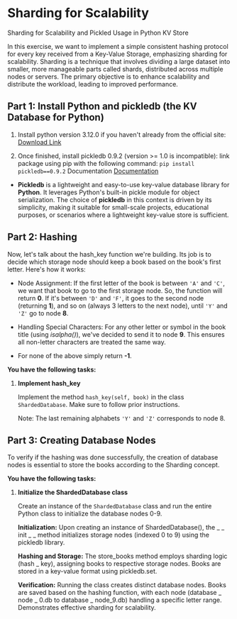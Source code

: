# Sharding for Scalability

Sharding for Scalability and Pickled Usage in Python KV Store

In this exercise, we want to implement a simple consistent hashing protocol for every key received from a Key-Value Storage, emphasizing sharding for scalability. Sharding is a technique that involves dividing a large dataset into smaller, more manageable parts called shards, distributed across multiple nodes or servers. The primary objective is to enhance scalability and distribute the workload, leading to improved performance.

## Part 1: Install **Python** and **pickledb** (the KV Database for Python)

1. Install python version 3.12.0 if you haven't already from the official site: [Download Link](https://www.python.org/downloads/)

2. Once finished, install pickledb 0.9.2 (version >= 1.0 is incompatible): link package using pip with the following command: `pip install pickledb==0.9.2` Documentation [Documentation](https://patx.github.io/pickledb/commands.html)

- **Pickledb** is a lightweight and easy-to-use key-value database library for **Python**. It leverages Python's built-in pickle module for object serialization. The choice of **pickledb** in this context is driven by its simplicity, making it suitable for small-scale projects, educational purposes, or scenarios where a lightweight key-value store is sufficient.

## Part 2: Hashing

Now, let's talk about the hash_key function we're building. Its job is to decide which storage node should keep a book based on the book's first letter. Here's how it works:

- Node Assignment: If the first letter of the book is between `'A'` and `'C'`, we want that book to go to the first storage node. So, the function will return **0**. If it's between `'D'` and `'F'`, it goes to the second node (returning **1**), and so on (always 3 letters to the next node), until `'Y'` and `'Z'` go to node **8**.

- Handling Special Characters: For any other letter or symbol in the book title (using _isalpha()_), we've decided to send it to node **9**. This ensures all non-letter characters are treated the same way.

- For none of the above simply return **-1**.

**You have the following tasks:**

1. **Implement hash_key**
    
    Implement the method `hash_key(self, book)` in the class `ShardedDatabase`. Make sure to follow prior instructions.


    Note: The last remaining alphabets `'Y'` and `'Z'` corresponds to node 8.

## Part 3: Creating Database Nodes

To verify if the hashing was done successfully, the creation of database nodes is essential to store the books according to the Sharding concept.

**You have the following tasks:**

1. **Initialize the ShardedDatabase class**

    Create an instance of the `ShardedDatabase` class and run the entire Python class to initialize the database nodes 0-9.

    **Initialization:** Upon creating an instance of ShardedDatabase(), the _ _ init _ _ method initializes storage nodes (indexed 0 to 9) using the pickledb library.

    **Hashing and Storage:** The store_books method employs sharding logic (hash _ key), assigning books to respective storage nodes. Books are stored in a key-value format using pickledb.set.

    **Verification:** Running the class creates distinct database nodes. Books are saved based on the hashing function, with each node (database _ node _ 0.db to database _ node_9.db) handling a specific letter range. Demonstrates effective sharding for scalability.
